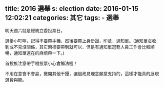 title: 2016 選舉
s: election
date: 2016-01-15 12:02:21
categories: 其它
tags:
    - 選舉
---

明天週六就是總統立委投票日。

選舉小叮嚀，記得不要帶手機，然後要帶上身份證，印章，通知單。(通知單沒收到或不見沒關係，其它兩樣要帶到就可以，但是有通知單選務人員工作會比較順暢，通知單還在的麻煩帶一下。)

首投族注意帶手機投票小心會觸法喔！

不用在意會不會贏，撇開其他干擾，選個政見理念願意支持的，這樣才能真的展現選賢與能。
